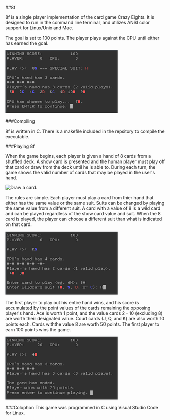 ##8f

8f is a single player implementation of the card game Crazy Eights. It is designed to run in the command line terminal, and utilizes ANSI color support for Linux/Unix and Mac.

The goal is set to 100 points. The player plays against the CPU until either has earned the goal.

![8f](./screenshots/ss_1.png)

###Compiling

8f is written in C. There is a makefile included in the repsitory to compile the executable.

###Playing 8f

When the game begins, each player is given a hand of 8 cards from a shuffled deck. A show card is presented and the human player must play off that card or draw from the deck until he is able to. During each turn, the game shows the valid number of cards that may be played in the user's hand.

![Draw a card.](../screenshots/ss_3.png)

The rules are simple. Each player must play a card from thier hand that either has the same value or the same suit. Suits can be changed by playing the same value from a different suit. A card with a value of 8 is a wild card and can be played regardless of the show card value and suit. When the 8 card is played, the player can choose a different suit than what is indicated on that card.

![Playing the 8.](./screenshots/ss_2.png)

The first player to play out his entire hand wins, and his score is accumulated by the point values of the cards remaining the opposing player's hand. Ace is worth 1 point, and the value cards 2 - 10 (excluding 8) are worth their designated value. Court cards (J, Q, and K) are also worth 10 points each. Cards withthe value 8 are worth 50 points. The first player to earn 100 points wins the game.

![Victory!](./screenshots/ss_4.png)

###Colophon
This game was programmed in C using Visual Studio Code for Linux.

